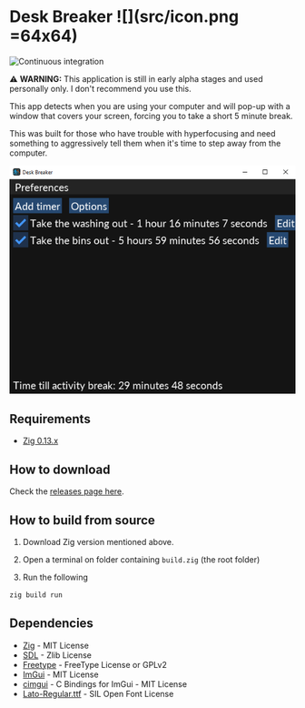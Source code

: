 # Desk Breaker ![](src/icon.png =64x64) 

![Continuous integration](https://github.com/silbinarywolf/desk-breaker/actions/workflows/ci.yml/badge.svg)

⚠️ **WARNING:** This application is still in early alpha stages and used personally only. I don't recommend you use this.

This app detects when you are using your computer and will pop-up with a window that covers your screen, forcing you to take a short 5 minute break.

This was built for those who have trouble with hyperfocusing and need something to aggressively tell them when it's time to step away from the computer.

![Screenshot of the main application](screens/screen1.png)

## Requirements

* [Zig 0.13.x](https://ziglang.org/download/#release-0.13.0)

## How to download

Check the [releases page here](https://github.com/silbinarywolf/desk-breaker/releases/).

## How to build from source

1. Download Zig version mentioned above.

2. Open a terminal on folder containing `build.zig` (the root folder)

3. Run the following

```sh
zig build run
```

## Dependencies

- [Zig](https://github.com/ziglang/zig) - MIT License
- [SDL](https://github.com/libsdl-org/SDL) - Zlib License
- [Freetype](https://github.com/freetype/freetype) - FreeType License or GPLv2
- [ImGui](https://github.com/ocornut/imgui) - MIT License
- [cimgui](https://github.com/cimgui/cimgui) - C Bindings for ImGui - MIT License
- [Lato-Regular.ttf](https://www.fontsquirrel.com/license/lato) - SIL Open Font License
